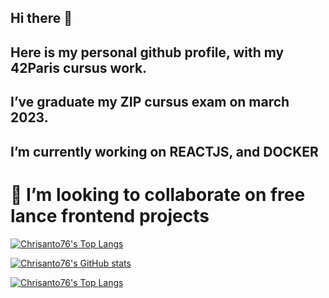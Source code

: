 ## Hi there 👋
## Here is my personal github profile, with my 42Paris cursus work.
##  I’ve graduate my ZIP cursus exam on march 2023.
##  I’m currently working on REACTJS, and DOCKER
# 👯 I’m looking to collaborate on free lance frontend projects

[![Chrisanto76's Top Langs](https://github-readme-stats.vercel.app/api/top-langs/?username=Chrisanto76&show_icons=true&text_color=ffffff&title_color=ffffff&bg_color=DEG,616161,9bc5c3&icon_color=ffffff&border_radius=12)](https://github.com/Chrisanto76/github-readme-stats)


[![Chrisanto76's GitHub stats](https://github-readme-stats.vercel.app/api?username=Chrisanto76&show_icons=true&text_color=ffffff&title_color=ffffff&bg_color=DEG,616161,9bc5c3&icon_color=ffffff&border_radius=12)](https://github.com/Chrisanto76/github-readme-stats)

[![Chrisanto76's Top Langs](https://github-readme-stats.vercel.app/api/top-langs/?username=Chrisanto76&text_color=ffffff&title_color=ffffff&bg_color=DEG,616161,9bc5c3&border_radius=12)](https://github.com/Chrisanto76/github-readme-stats)
